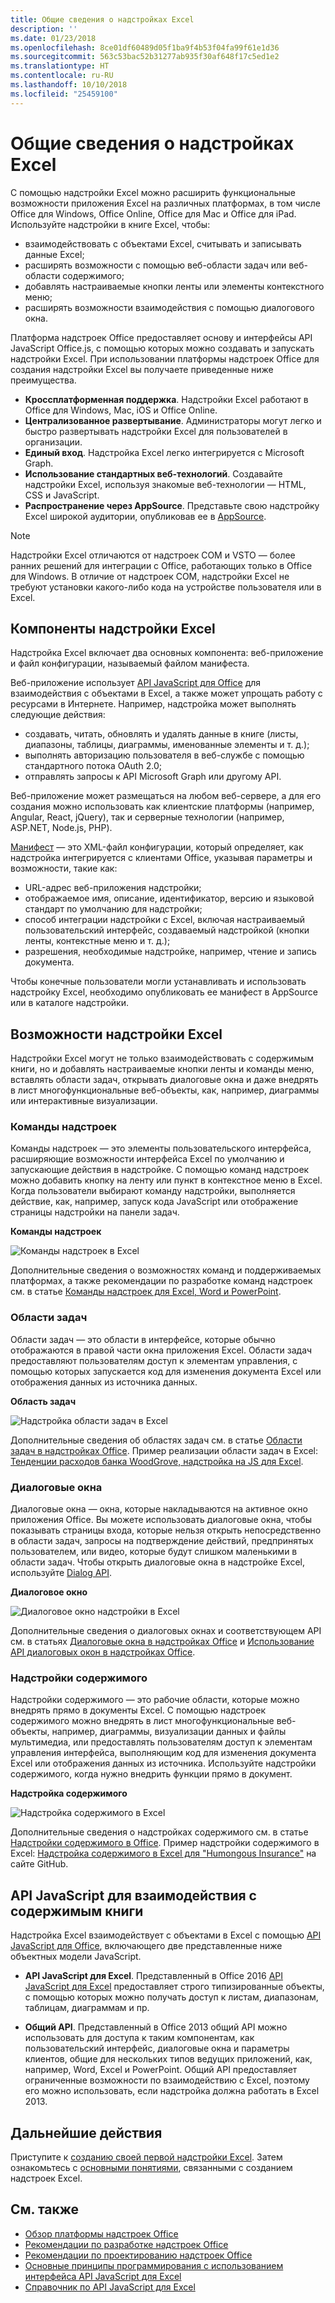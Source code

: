 ```yaml
---
title: Общие сведения о надстройках Excel
description: ''
ms.date: 01/23/2018
ms.openlocfilehash: 8ce01df60489d05f1ba9f4b53f04fa99f61e1d36
ms.sourcegitcommit: 563c53bac52b31277ab935f30af648f17c5ed1e2
ms.translationtype: HT
ms.contentlocale: ru-RU
ms.lasthandoff: 10/10/2018
ms.locfileid: "25459100"
---
```

# <a name="excel-add-ins-overview"></a>Общие сведения о надстройках Excel

С помощью надстройки Excel можно расширить функциональные возможности приложения Excel на различных платформах, в том числе Office для Windows, Office Online, Office для Mac и Office для iPad. Используйте надстройки в книге Excel, чтобы:

- взаимодействовать с объектами Excel, считывать и записывать данные Excel; 
- расширять возможности с помощью веб-области задач или веб-области содержимого; 
- добавлять настраиваемые кнопки ленты или элементы контекстного меню;
- расширять возможности взаимодействия с помощью диалогового окна. 

Платформа надстроек Office предоставляет основу и интерфейсы API JavaScript Office.js, с помощью которых можно создавать и запускать надстройки Excel. При использовании платформы надстроек Office для создания надстройки Excel вы получаете приведенные ниже преимущества.

* **Кроссплатформенная поддержка**. Надстройки Excel работают в Office для Windows, Mac, iOS и Office Online.
* **Централизованное развертывание**. Администраторы могут легко и быстро развертывать надстройки Excel для пользователей в организации.
* **Единый вход**. Надстройка Excel легко интегрируется с Microsoft Graph.
* **Использование стандартных веб-технологий**. Создавайте надстройки Excel, используя знакомые веб-технологии — HTML, CSS и JavaScript.
* **Распространение через AppSource**. Представьте свою надстройку Excel широкой аудитории, опубликовав ее в [AppSource](https://appsource.microsoft.com/marketplace/apps?product=office&page=1&src=office&corrid=53245fad-fcbe-41f8-9f97-b0840264f97c&omexanonuid=4a0102fb-b31a-4b9f-9bb0-39d4cc6b789d).

> [!NOTE]
> Надстройки Excel отличаются от надстроек COM и VSTO — более ранних решений для интеграции с Office, работающих только в Office для Windows. В отличие от надстроек COM, надстройки Excel не требуют установки какого-либо кода на устройстве пользователя или в Excel. 

## <a name="components-of-an-excel-add-in"></a>Компоненты надстройки Excel 

Надстройка Excel включает два основных компонента: веб-приложение и файл конфигурации, называемый файлом манифеста. 

Веб-приложение использует [API JavaScript для Office](https://docs.microsoft.com/javascript/office/javascript-api-for-office?view=office-js) для взаимодействия с объектами в Excel, а также может упрощать работу с ресурсами в Интернете. Например, надстройка может выполнять следующие действия:

* создавать, читать, обновлять и удалять данные в книге (листы, диапазоны, таблицы, диаграммы, именованные элементы и т. д.);
* выполнять авторизацию пользователя в веб-службе с помощью стандартного потока OAuth 2.0;
* отправлять запросы к API Microsoft Graph или другому API.

Веб-приложение может размещаться на любом веб-сервере, а для его создания можно использовать как клиентские платформы (например, Angular, React, jQuery), так и серверные технологии (например, ASP.NET, Node.js, PHP).

[Манифест](../develop/add-in-manifests.md) — это XML-файл конфигурации, который определяет, как надстройка интегрируется с клиентами Office, указывая параметры и возможности, такие как: 

* URL-адрес веб-приложения надстройки;
* отображаемое имя, описание, идентификатор, версию и языковой стандарт по умолчанию для надстройки;
* способ интеграции надстройки с Excel, включая настраиваемый пользовательский интерфейс, создаваемый надстройкой (кнопки ленты, контекстные меню и т. д.);
* разрешения, необходимые надстройке, например, чтение и запись документа.

Чтобы конечные пользователи могли устанавливать и использовать надстройку Excel, необходимо опубликовать ее манифест в AppSource или в каталоге надстройки. 

## <a name="capabilities-of-an-excel-add-in"></a>Возможности надстройки Excel

Надстройки Excel могут не только взаимодействовать с содержимым книги, но и добавлять настраиваемые кнопки ленты и команды меню, вставлять области задач, открывать диалоговые окна и даже внедрять в лист многофункциональные веб-объекты, как, например, диаграммы или интерактивные визуализации.

### <a name="add-in-commands"></a>Команды надстроек

Команды надстроек — это элементы пользовательского интерфейса, расширяющие возможности интерфейса Excel по умолчанию и запускающие действия в надстройке. С помощью команд надстроек можно добавить кнопку на ленту или пункт в контекстное меню в Excel. Когда пользователи выбирают команду надстройки, выполняется действие, как, например, запуск кода JavaScript или отображение страницы надстройки на панели задач. 

**Команды надстроек**

![Команды надстроек в Excel](../images/excel-add-in-commands-script-lab.png)

Дополнительные сведения о возможностях команд и поддерживаемых платформах, а также рекомендации по разработке команд надстроек см. в статье [Команды надстроек для Excel, Word и PowerPoint](../design/add-in-commands.md).

### <a name="task-panes"></a>Области задач

Области задач — это области в интерфейсе, которые обычно отображаются в правой части окна приложения Excel. Области задач предоставляют пользователям доступ к элементам управления, с помощью которых запускается код для изменения документа Excel или отображения данных из источника данных. 

**Область задач**

![Надстройка области задач в Excel](../images/excel-add-in-task-pane-insights.png)

Дополнительные сведения об областях задач см. в статье [Области задач в надстройках Office](../design/task-pane-add-ins.md). Пример реализации области задач в Excel: [Тенденции расходов банка WoodGrove, надстройка на JS для Excel](https://github.com/OfficeDev/Excel-Add-in-WoodGrove-Expense-Trends).

### <a name="dialog-boxes"></a>Диалоговые окна

Диалоговые окна — окна, которые накладываются на активное окно приложения Office. Вы можете использовать диалоговые окна, чтобы показывать страницы входа, которые нельзя открыть непосредственно в области задач, запросы на подтверждение действий, предпринятых пользователем, или видео, которые будут слишком маленькими в области задач. Чтобы открыть диалоговые окна в надстройке Excel, используйте [Dialog API](https://docs.microsoft.com/javascript/api/office/office.ui?view=office-js).

**Диалоговое окно**

![Диалоговое окно надстройки в Excel](../images/excel-add-in-dialog-choose-number.png)

Дополнительные сведения о диалоговых окнах и соответствующем API см. в статьях [Диалоговые окна в надстройках Office](../design/dialog-boxes.md) и [Использование API диалоговых окон в надстройках Office](../develop/dialog-api-in-office-add-ins.md).

### <a name="content-add-ins"></a>Надстройки содержимого

Надстройки содержимого — это рабочие области, которые можно внедрять прямо в документы Excel. С помощью надстроек содержимого можно внедрять в лист многофункциональные веб-объекты, например, диаграммы, визуализации данных и файлы мультимедиа, или предоставлять пользователям доступ к элементам управления интерфейса, выполняющим код для изменения документа Excel или отображения данных из источника. Используйте надстройки содержимого, когда нужно внедрить функции прямо в документ.

**Надстройка содержимого**

![Надстройка содержимого в Excel](../images/excel-add-in-content-map.png)

Дополнительные сведения о надстройках содержимого см. в статье [Надстройки содержимого в Office](../design/content-add-ins.md). Пример надстройки содержимого в Excel: [Надстройка содержимого в Excel для "Humongous Insurance"](https://github.com/OfficeDev/Excel-Content-Add-in-Humongous-Insurance) на сайте GitHub.

## <a name="javascript-apis-to-interact-with-workbook-content"></a>API JavaScript для взаимодействия с содержимым книги

Надстройка Excel взаимодействует с объектами в Excel с помощью [API JavaScript для Office](https://docs.microsoft.com/javascript/office/javascript-api-for-office?view=office-js), включающего две представленные ниже объектных модели JavaScript.

* **API JavaScript для Excel**. Представленный в Office 2016 [API JavaScript для Excel](https://docs.microsoft.com/javascript/office/overview/excel-add-ins-reference-overview?view=office-js) предоставляет строго типизированные объекты, с помощью которых можно получать доступ к листам, диапазонам, таблицам, диаграммам и пр. 

* **Общий API**. Представленный в Office 2013 общий API можно использовать для доступа к таким компонентам, как пользовательский интерфейс, диалоговые окна и параметры клиентов, общие для нескольких типов ведущих приложений, как, например, Word, Excel и PowerPoint. Общий API предоставляет ограниченные возможности по взаимодействию с Excel, поэтому его можно использовать, если надстройка должна работать в Excel 2013.

## <a name="next-steps"></a>Дальнейшие действия

Приступите к [созданию своей первой надстройки Excel](excel-add-ins-get-started-overview.md). Затем ознакомьтесь с [основными понятиями](excel-add-ins-core-concepts.md), связанными с созданием надстроек Excel.

## <a name="see-also"></a>См. также

- [Обзор платформы надстроек Office](../overview/office-add-ins.md)
- [Рекомендации по разработке надстроек Office](../concepts/add-in-development-best-practices.md)
- [Рекомендации по проектированию надстроек Office](../design/add-in-design.md)
- [Основные принципы программирования с использованием интерфейса API JavaScript для Excel](excel-add-ins-core-concepts.md)
- [Справочник по API JavaScript для Excel](https://docs.microsoft.com/javascript/office/overview/excel-add-ins-reference-overview?view=office-js)
